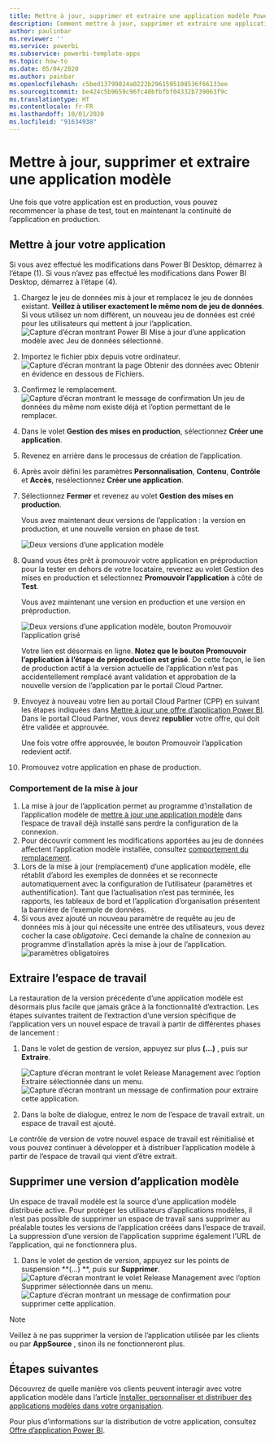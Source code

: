 ```yaml
---
title: Mettre à jour, supprimer et extraire une application modèle Power BI
description: Comment mettre à jour, supprimer et extraire une application modèle.
author: paulinbar
ms.reviewer: ''
ms.service: powerbi
ms.subservice: powerbi-template-apps
ms.topic: how-to
ms.date: 05/04/2020
ms.author: painbar
ms.openlocfilehash: c5bed13799824a0222b2961595108536f66133ee
ms.sourcegitcommit: be424c5b9659c96fc40bfbfbf04332b739063f9c
ms.translationtype: HT
ms.contentlocale: fr-FR
ms.lasthandoff: 10/01/2020
ms.locfileid: "91634938"
---
```

# <a name="update-delete-and-extract-template-app"></a>Mettre à jour, supprimer et extraire une application modèle

Une fois que votre application est en production, vous pouvez recommencer la phase de test, tout en maintenant la continuité de l’application en production.
## <a name="update-your-app"></a>Mettre à jour votre application

Si vous avez effectué les modifications dans Power BI Desktop, démarrez à l’étape (1). Si vous n’avez pas effectué les modifications dans Power BI Desktop, démarrez à l’étape (4).

1. Chargez le jeu de données mis à jour et remplacez le jeu de données existant. **Veillez à utiliser exactement le même nom de jeu de données**. Si vous utilisez un nom différent, un nouveau jeu de données est créé pour les utilisateurs qui mettent à jour l’application.
![Capture d’écran montrant Power BI Mise à jour d’une application modèle avec Jeu de données sélectionné.](media/service-template-apps-update-extract-delete/power-bi-template-app-upload-dataset.png)
1. Importez le fichier pbix depuis votre ordinateur.
![Capture d’écran montrant la page Obtenir des données avec Obtenir en évidence en dessous de Fichiers.](media/service-template-apps-update-extract-delete/power-bi-template-app-upload-dataset2.png)
1. Confirmez le remplacement.
![Capture d’écran montrant le message de confirmation Un jeu de données du même nom existe déjà et l’option permettant de le remplacer.](media/service-template-apps-update-extract-delete/power-bi-template-app-upload-dataset3.png)

1. Dans le volet **Gestion des mises en production**, sélectionnez **Créer une application**.
1. Revenez en arrière dans le processus de création de l’application.
1. Après avoir défini les paramètres **Personnalisation**, **Contenu**, **Contrôle** et **Accès**, resélectionnez **Créer une application**.
1. Sélectionnez **Fermer** et revenez au volet **Gestion des mises en production**.

   Vous avez maintenant deux versions de l’application : la version en production, et une nouvelle version en phase de test.

    ![Deux versions d’une application modèle](media/service-template-apps-update-extract-delete/power-bi-template-app-update1.png)

1. Quand vous êtes prêt à promouvoir votre application en préproduction pour la tester en dehors de votre locataire, revenez au volet Gestion des mises en production et sélectionnez **Promouvoir l’application** à côté de **Test**.

   Vous avez maintenant une version en production et une version en préproduction.

   ![Deux versions d’une application modèle, bouton Promouvoir l’application grisé](media/service-template-apps-update-extract-delete/power-bi-template-app-update2.png)

   Votre lien est désormais en ligne. **Notez que le bouton Promouvoir l’application à l’étape de préproduction est grisé**. De cette façon, le lien de production actif à la version actuelle de l’application n’est pas accidentellement remplacé avant validation et approbation de la nouvelle version de l’application par le portail Cloud Partner.

1. Envoyez à nouveau votre lien au portail Cloud Partner (CPP) en suivant les étapes indiquées dans [Mettre à jour une offre d’application Power BI](/azure/marketplace/cloud-partner-portal/power-bi/cpp-update-existing-offer). Dans le portail Cloud Partner, vous devez **republier** votre offre, qui doit être validée et approuvée.

   Une fois votre offre approuvée, le bouton Promouvoir l’application redevient actif. 
1. Promouvez votre application en phase de production.
   
### <a name="update-behavior"></a>Comportement de la mise à jour

1. La mise à jour de l’application permet au programme d’installation de l’application modèle de [mettre à jour une application modèle](service-template-apps-install-distribute.md#update-a-template-app) dans l’espace de travail déjà installé sans perdre la configuration de la connexion.
1. Pour découvrir comment les modifications apportées au jeu de données affectent l’application modèle installée, consultez [comportement du remplacement](service-template-apps-install-distribute.md#overwrite-behavior).
1. Lors de la mise à jour (remplacement) d’une application modèle, elle rétablit d’abord les exemples de données et se reconnecte automatiquement avec la configuration de l’utilisateur (paramètres et authentification). Tant que l’actualisation n’est pas terminée, les rapports, les tableaux de bord et l’application d’organisation présentent la bannière de l’exemple de données.
1. Si vous avez ajouté un nouveau paramètre de requête au jeu de données mis à jour qui nécessite une entrée des utilisateurs, vous devez cocher la case *obligatoire*. Ceci demande la chaîne de connexion au programme d’installation après la mise à jour de l’application.
 ![paramètres obligatoires](media/service-template-apps-update-extract-delete/power-bi-template-app-upload-dataset4.png)

## <a name="extract-workspace"></a>Extraire l’espace de travail
La restauration de la version précédente d’une application modèle est désormais plus facile que jamais grâce à la fonctionnalité d’extraction. Les étapes suivantes traitent de l’extraction d’une version spécifique de l’application vers un nouvel espace de travail à partir de différentes phases de lancement :

1. Dans le volet de gestion de version, appuyez sur plus **(...)** , puis sur **Extraire**.

    ![Capture d’écran montrant le volet Release Management avec l’option Extraire sélectionnée dans un menu.](media/service-template-apps-update-extract-delete/power-bi-template-app-extract.png)
    ![Capture d’écran montrant un message de confirmation pour extraire cette application.](media/service-template-apps-update-extract-delete/power-bi-template-app-extract-dialog.png)
2. Dans la boîte de dialogue, entrez le nom de l’espace de travail extrait. un espace de travail est ajouté.

Le contrôle de version de votre nouvel espace de travail est réinitialisé et vous pouvez continuer à développer et à distribuer l’application modèle à partir de l’espace de travail qui vient d’être extrait.

## <a name="delete-template-app-version"></a>Supprimer une version d’application modèle
Un espace de travail modèle est la source d’une application modèle distribuée active. Pour protéger les utilisateurs d’applications modèles, il n’est pas possible de supprimer un espace de travail sans supprimer au préalable toutes les versions de l’application créées dans l’espace de travail.
La suppression d’une version de l’application supprime également l’URL de l’application, qui ne fonctionnera plus.

1. Dans le volet de gestion de version, appuyez sur les points de suspension **(...) **, puis sur **Supprimer**.
 ![Capture d’écran montrant le volet Release Management avec l’option Supprimer sélectionnée dans un menu.](media/service-template-apps-update-extract-delete/power-bi-template-app-delete.png)
 ![Capture d’écran montrant un message de confirmation pour supprimer cette application.](media/service-template-apps-update-extract-delete/power-bi-template-app-delete-dialog.png)

>[!NOTE]
>Veillez à ne pas supprimer la version de l’application utilisée par les clients ou par **AppSource** , sinon ils ne fonctionneront plus.

## <a name="next-steps"></a>Étapes suivantes

Découvrez de quelle manière vos clients peuvent interagir avec votre application modèle dans l’article [Installer, personnaliser et distribuer des applications modèles dans votre organisation](service-template-apps-install-distribute.md).

Pour plus d’informations sur la distribution de votre application, consultez [Offre d’application Power BI](/azure/marketplace/cloud-partner-portal/power-bi/cpp-power-bi-offer).